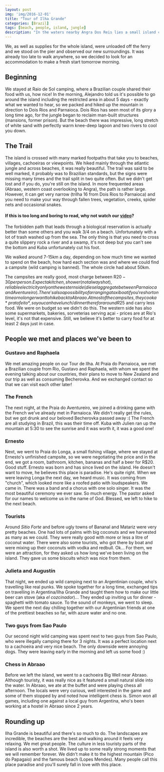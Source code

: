 ```yaml
---
layout: post
img: 'img/2016-12-01'
title: "Tour of Ilha Grande"
categories: [Brazil]
tags: [beach, people, island, jungle]
description: "In the waters nearby Angra Dos Reis lies a small island called Ilha Grande. Its shores are washed to white sand, separated by wild jungle with great diversity of flora and fauna. A tiny footpath connects all these places and we spent a week touring this paradise on Earth."
---
```


We, as well as supplies for the whole island, were unloaded off the ferry and we stood on the pier and observed our new surroundings. It was already too late to walk anywhere, so we decided to look for an accommodation to make a fresh start tomorrow morning. 

## Beginning

We stayed at Raio de Sol camping, where a Brazilian couple shared their food with us, how nice! In the morning, Alejandro told us it's possible to go around the island including the restricted area in about 5 days - exactly what we wanted to hear, so we packed and hiked up the mountain in direction to Dois Rios and Parnaioca. Dois Rios has seen most of its glory a long time ago, for the jungle began to reclaim man-built structures (mansions, former prison). But the beach there was impressive, long stretch of white sand with perfectly warm  knee-deep lagoon and two rivers to cool you down.  

## The Trail

The island is crossed with many marked footpaths that take you to beaches, villages, cachoeiras or viewpoints. We hiked mainly through the atlantic jungle and across beaches, it was really beautiful. The trail was said to be well marked, it probably was to Brazilian standards, but the signs were missing many times and the trail split in two quite often. But we didn't get lost and if you do, you're still on the island. In more frequented areas (Abraao, western coast overlooking to Angra), the path is rather large. However, it can get very narrow (trilha 16 from Dois Rios to Parnaioca) and you need to make your way through fallen trees, vegetation, creeks, spider nets and occasional snakes.

#### If this is too long and boring to read, why not watch our [video](https://m.youtube.com/watch?v=tvt6JdnBnCA "video")?

 The forbidden path that leads through a biological reservation is actually better than some others and you walk 3/4 on a beach. Unfortunately with a lot of trash washed up from the sea. The only thing is that you need to cross a quite slippery rock a river and a swamp, it's not deep but you can't see the bottom and Kuba unfortunately cut his foot.

 We walked around 7-15km a day, depending on how much time we wanted to spend on the beach, how hard each section was and where we could find a campsite (wild camping is banned). The whole circle had about 50km.

The campsites are really good, most charge between R$20-30 per person. Expect a kitchen, shower (not always hot), reliable electricity only on the western side (diesel aggregate between Parnaioca and Aventureiro). There's also a possibility of arranging a taxi boat if you're short on time or no longer want to hike back to Abraao. At most of the campsites, they cook a *prato feito*, so you can have lunch/dinner there for around R$25 and carry less food. We were on budget so we didn't do this. The western side has also some supermarkets, bakeries, sorveterias serving açai - prices are at Rio's level, it's not that expensive. Still, we believe it's better to carry food for at least 2 days just in case.

## People we met and places we've been to

### Gustavo and Raphaela
We met amazing people on our Tour de Ilha. At Praia do Parnaioca, we met a Brazilian couple from Rio, Gustavo and Raphaela, with whom we spent the evening talking about our countries, their plans to move to New Zealand and our trip as well as consuming Becherovka. And we exchanged contact so that we can visit each other later!

### The French
The next night, at the Praia do Aventureiro, we joined a drinking game with the French we've already met in Parnaioca. We didn't really get the rules, but we got drunk and our beloved Becherovka passed away :(  The French are all studying in Brazil, this was their time off. Kuba with Julien ran up the mountain at 5:30 to see the sunrise and it was worth it, it was a good one! 

### Ernesto
Next, we went to Praia do Longa, a small fishing village, where we stayed at Ernesto's unfinished campsite, so we were negotiating the price and in the end, we got a room, bathroom, kitchen, bananas and half a beer for R$20. Good stuff. Ernesto was born and has since lived on the island. He doesn't want to move, he believes this place is paradise. He's quite right. When we were leaving Longa the next day, we heard music. It was coming from "church", which looked more like a roofed patio with loudspeakers. We came in. There was a band and a chorus with one solo singer. It was the most beautiful ceremony we ever saw. So much energy. The pastor asked for our names to welcome us in the name of God. Blessed, we left to hike to the next beach. 

### Tourists
Around *Sitio Forte* and before ugly towns of Bananal and Matariz were very pretty beaches. One had lots of palms with big coconuts and we harvested as many as we could. They were really good with more or less a litre of coconut water. There were also some tourists, who got there by boat and were mixing up their coconuts with vodka and redbull. Ok… For them, we were an attraction, for they asked us how long we've been living on the island. They gave us some biscuits which was nice from them. 

### Julieta and Augustín
That night, we ended up wild camping next to an Argentinian couple, who's travelling like real punks. We spoke together for a long time, exchanged tips on travelling in Argentina/Ilha Grande and taught them how to make our little beer can stove (aka *el cozcinador*)… They ended up inviting us for dinner - spaghetti with tomato sauce. To the sound of monkeys, we went to sleep. We spent the next day chilling together  with our Argentinian friends at one of the prettiest beaches so far, with azure water and no one. 

### Two guys from Sao Paulo
Our second night wild camping was spent next to two guys from Sao Paulo, who were illegally camping there for 3 nights. It was a perfect location next to a cachoeira and very nice beach. The only downside were annoying dogs. They were leaving early in the morning and left us some food :)

### Chess in Abraao
Before we left the island, we went to a cachoeira Big Well near Abraao. Although touristy, it was really nice as it featured a small natural slide into the water. In Abraao, we ate at the buffet and were playing chess all afternoon. The locals were very curious, well interested in the game and some of them stopped by and noted how intelligent chess is. Simon won all games, including one against a local guy from Argentina, who's been working at a hostel in Abraao since 2 years.

## Rounding up

Ilha Grande is beautiful and there's so much to do. The landscapes are incredible, the beaches are the best and walking around it feels very relaxing. We met great people. The culture in less touristy parts of the island is also worth a shot. We lived up to some really strong moments that we will remember forever. We didn't make it to the highest mountain (Pico do Papagaio) and the famous beach (Lopes Mendes). Many people call this place paradise and you'll surely fall in love with this place.

